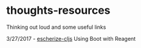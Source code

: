 # thoughts-resources
Thinking out loud and some useful links

3/27/2017 -
[escherize-cljs](https://github.com/laforge49/thoughts-resources/blob/master/escherize-cljs/README.md)
 Using Boot with Reagent
 